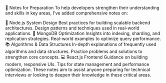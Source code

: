 📝 Notes for Preparation
To help developers strengthen their understanding and skills in key areas, I've added comprehensive notes on:

🔧 Node.js System Design
Best practices for building scalable backend architectures.
Design patterns and techniques used in real-world applications.
💾 MongoDB Optimization
Insights into indexing, sharding, and replication strategies.
Real-world examples to optimize query performance.
📚 Algorithms & Data Structures
In-depth explanations of frequently used algorithms and data structures.
Practice problems and solutions to strengthen core concepts.
💻 React.js Frontend
Guidance on building modern, responsive UIs.
Tips for state management and performance optimization.
These notes aim to assist anyone preparing for technical interviews or looking to deepen their knowledge in these critical areas.